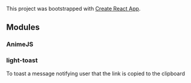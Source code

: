 This project was bootstrapped with [Create React App](https://github.com/facebook/create-react-app).

## Modules

### AnimeJS

### light-toast

To toast a message notifying user that the link is copied to the clipboard
